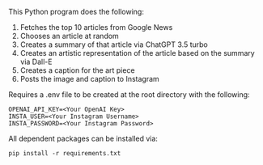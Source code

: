 This Python program does the following:
  1. Fetches the top 10 articles from Google News
  2. Chooses an article at random
  3. Creates a summary of that article via ChatGPT 3.5 turbo
  4. Creates an artistic representation of the article based on the summary via Dall-E
  5. Creates a caption for the art piece
  6. Posts the image and caption to Instagram

Requires a .env file to be created at the root directory with the following:
```
OPENAI_API_KEY=<Your OpenAI Key>
INSTA_USER=<Your Instagram Username>
INSTA_PASSWORD=<Your Instagram Password>
```

All dependent packages can be installed via:
```
pip install -r requirements.txt
```
